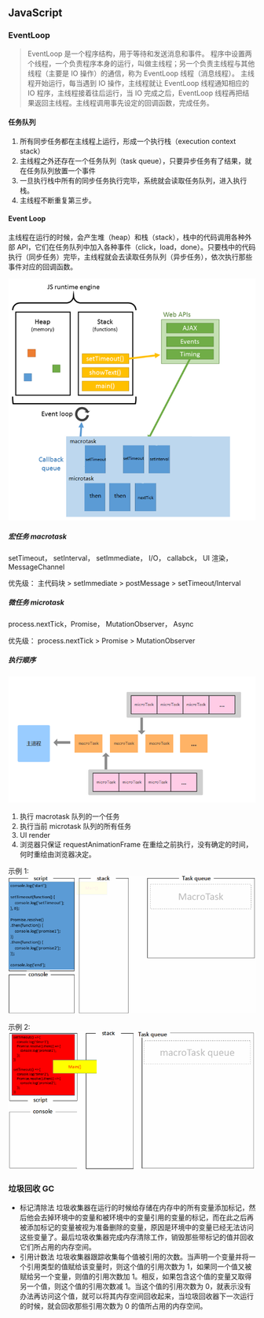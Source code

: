## JavaScript

### EventLoop

> EventLoop 是一个程序结构，用于等待和发送消息和事件。
> 程序中设置两个线程，一个负责程序本身的运行，叫做主线程；另一个负责主线程与其他线程（主要是 IO 操作）的通信，称为 EventLoop 线程（消息线程）。
> 主线程开始运行，每当遇到 IO 操作，主线程就让 EventLoop 线程通知相应的 IO 程序，主线程接着往后运行，当 IO 完成之后，EventLoop 线程再把结果返回主线程。主线程调用事先设定的回调函数，完成任务。

#### 任务队列

1. 所有同步任务都在主线程上运行，形成一个执行栈（execution context stack）
2. 主线程之外还存在一个任务队列（task queue），只要异步任务有了结果，就在任务队列放置一个事件
3. 一旦执行栈中所有的同步任务执行完毕，系统就会读取任务队列，进入执行栈。
4. 主线程不断重复第三步。

#### Event Loop

主线程在运行的时候，会产生堆（heap）和栈（stack），栈中的代码调用各种外部 API，它们在任务队列中加入各种事件（click，load，done）。只要栈中的代码执行（同步任务）完毕，主线程就会去读取任务队列（异步任务），依次执行那些事件对应的回调函数。

![Event Loop](./assets/browser-event-loop.png)

##### 宏任务 macrotask

setTimeout， setInterval， setImmediate， I/O， callabck， UI 渲染， MessageChannel

优先级：
主代码块 > setImmediate > postMessage > setTimeout/Interval

##### 微任务 microtask

process.nextTick，Promise， MutationObserver， Async

优先级：
process.nextTick > Promise > MutationObserver

##### 执行顺序

![order](<./assets/ma(i)crotask-order.png>)

1. 执行 macrotask 队列的一个任务
2. 执行当前 microtask 队列的所有任务
3. UI render
4. 浏览器只保证 requestAnimationFrame 在重绘之前执行，没有确定的时间，何时重绘由浏览器决定。

示例 1:
![动画演示](./assets/browser-deom1-excute-animate.gif)

示例 2:
![动画演示2](./assets/browser-excute-animate.gif)

### 垃圾回收 GC

- 标记清除法
  垃圾收集器在运行的时候给存储在内存中的所有变量添加标记，然后他会去掉环境中的变量和被环境中的变量引用的变量的标记，而在此之后再被添加标记的变量被视为准备删除的变量，原因是环境中的变量已经无法访问这些变量了。最后垃圾收集器完成内存清除工作，销毁那些带标记的值并回收它们所占用的内存空间。
- 引用计数法
  垃圾收集器跟踪收集每个值被引用的次数。当声明一个变量并将一个引用类型的值赋给该变量时，则这个值的引用次数为 1，如果同一个值又被赋给另一个变量，则值的引用次数加 1。相反，如果包含这个值的变量又取得另一个值，则这个值的引用次数减 1。当这个值的引用次数为 0，就表示没有办法再访问这个值，就可以将其内存空间回收起来，当垃圾回收器下一次运行的时候，就会回收那些引用次数为 0 的值所占用的内存空间。
